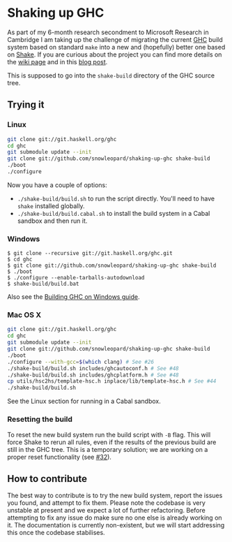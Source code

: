Shaking up GHC
==============

As part of my 6-month research secondment to Microsoft Research in Cambridge
I am taking up the challenge of migrating the current [GHC][ghc] build system
based on standard `make` into a new and (hopefully) better one based on
[Shake][shake]. If you are curious about the project you can find more details
on the [wiki page][ghc-shake-wiki] and in this [blog post][shake-blog-post].

This is supposed to go into the `shake-build` directory of the GHC source tree.





Trying it
---------

### Linux

```bash
git clone git://git.haskell.org/ghc
cd ghc
git submodule update --init
git clone git://github.com/snowleopard/shaking-up-ghc shake-build
./boot
./configure
```

Now you have a couple of options:

- `./shake-build/build.sh` to run the script directly. You'll need to have
  `shake` installed globally.
- `./shake-build/build.cabal.sh` to install the build system in a Cabal sandbox
  and then run it.



### Windows

```
$ git clone --recursive git://git.haskell.org/ghc.git
$ cd ghc
$ git clone git://github.com/snowleopard/shaking-up-ghc shake-build
$ ./boot
$ ./configure --enable-tarballs-autodownload
$ shake-build/build.bat
```
Also see the [Building GHC on Windows guide][ghc-windows-building-guide].

### Mac OS X

```bash
git clone git://git.haskell.org/ghc
cd ghc
git submodule update --init
git clone git://github.com/snowleopard/shaking-up-ghc shake-build
./boot
./configure --with-gcc=$(which clang) # See #26
./shake-build/build.sh includes/ghcautoconf.h # See #48
./shake-build/build.sh includes/ghcplatform.h # See #48
cp utils/hsc2hs/template-hsc.h inplace/lib/template-hsc.h # See #44
./shake-build/build.sh
```

See the Linux section for running in a Cabal sandbox.

### Resetting the build

To reset the new build system run the build script with `-B` flag. This will force Shake to rerun all rules, even if the results of the previous build are still in the GHC tree. This is a temporary solution; we are working on a proper reset functionality (see [#32](https://github.com/snowleopard/shaking-up-ghc/issues/32)).


How to contribute
-----------------

The best way to contribute is to try the new build system, report the issues
you found, and attempt to fix them. Please note the codebase is very unstable
at present and we expect a lot of further refactoring. Before attempting to
fix any issue do make sure no one else is already working on it. The
documentation is currently non-existent, but we will start addressing this
once the codebase stabilises.





[ghc-shake-wiki]: https://ghc.haskell.org/trac/ghc/wiki/Building/Shake
[ghc-windows-building-guide]: https://ghc.haskell.org/trac/ghc/wiki/Building/Preparation/Windows
[ghc]: https://en.wikipedia.org/wiki/Glasgow_Haskell_Compiler
[shake-blog-post]: https://blogs.ncl.ac.uk/andreymokhov/shaking-up-ghc
[shake]: https://github.com/ndmitchell/shake/blob/master/README.md
